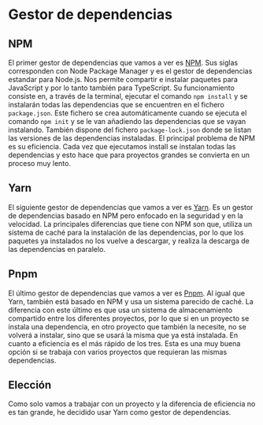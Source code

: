 # Gestor de dependencias

## NPM
El primer gestor de dependencias que vamos a ver es [NPM](https://www.npmjs.com/). Sus siglas corresponden con Node Package Manager y es el gestor de dependencias estandar para Node.js. Nos permite compartir e instalar paquetes para JavaScript y por lo tanto también para TypeScript. Su funcionamiento consiste en, a través de la terminal, ejecutar el comando `npm install` y se instalarán todas las dependencias que se encuentren en el fichero `package.json`. Este fichero se crea automáticamente cuando se ejecuta el comando `npm init` y se le van añadiendo las dependencias que se vayan instalando. También dispone del fichero `package-lock.json` donde se listan las versiones de las dependencias instaladas. El principal problema de NPM es su eficiencia. Cada vez que ejecutamos install se instalan todas las dependencias y esto hace que para proyectos grandes se convierta en un proceso muy lento.

## Yarn
El siguiente gestor de dependencias que vamos a ver es [Yarn](https://yarnpkg.com/). Es un gestor de dependencias basado en NPM pero enfocado en la seguridad y en la velocidad. La principales diferencias que tiene con NPM son que, utiliza un sistema de caché para la instalación de las dependencias, por lo que los paquetes ya instalados no los vuelve a descargar, y realiza la descarga de las dependencias en paralelo.

## Pnpm
El último gestor de dependencias que vamos a ver es [Pnpm](https://pnpm.io/). Al igual que Yarn, también está basado en NPM y usa un sistema parecido de caché. La diferencia con este último es que usa un sistema de almacenamiento compartido entre los diferentes proyectos, por lo que si en un proyecto se instala una dependencia, en otro proyecto que también la necesite, no se volverá a instalar, sino que se usará la misma que ya está instalada. En cuanto a eficiencia es el más rápido de los tres. Esta es una muy buena opción si se trabaja con varios proyectos que requieran las mismas dependencias.

## Elección
Como solo vamos a trabajar con un proyecto y la diferencia de eficiencia no es tan grande, he decidido usar Yarn como gestor de dependencias.